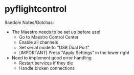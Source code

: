 pyflightcontrol
===============

Random Notes/Gotchas:
 - The Maestro needs to be set up before use!
   - Go to Maestro Control Center
   - Enable all channels
   - Set serial mode to "USB Dual Port"
   - [IMPORTANT] Press "Apply Settings" in the lower right
 - Need to implement good error handling
   - Restart services if they die
   - Handle broken connections
